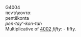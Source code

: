 <body>
  <p>G4004<br>  πεντήκοντα  <br> pentēkonta  <br><i>pen-tay‘-kon-tah </i><br>Multiplicative of <a href="g4002.htm">4002</a>  <i>fifty:</i> - fifty.<br></p>
 </body>